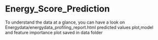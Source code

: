 # Energy_Score_Prediction

To understand the data at a glance, you can have a look on Energydata/energydata_profiling_report.html
predicted values plot,model and feature importance plot saved in data folder
